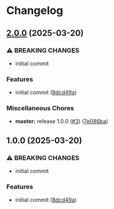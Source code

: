 # Changelog

## [2.0.0](https://github.com/compwright/php-jwks/compare/v1.0.0...v2.0.0) (2025-03-20)


### ⚠ BREAKING CHANGES

* initial commit

### Features

* initial commit ([8dcd49a](https://github.com/compwright/php-jwks/commit/8dcd49a177f6b9fc517749a85a8dbeaef004cc5f))


### Miscellaneous Chores

* **master:** release 1.0.0 ([#3](https://github.com/compwright/php-jwks/issues/3)) ([7e086ba](https://github.com/compwright/php-jwks/commit/7e086baba287770a7532e2ec5b0808c14b54396d))

## 1.0.0 (2025-03-20)


### ⚠ BREAKING CHANGES

* initial commit

### Features

* initial commit ([8dcd49a](https://github.com/compwright/php-jwks/commit/8dcd49a177f6b9fc517749a85a8dbeaef004cc5f))
